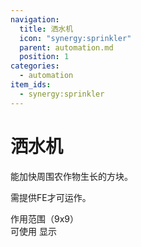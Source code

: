 ```yaml
---
navigation:
  title: 洒水机
  icon: "synergy:sprinkler"
  parent: automation.md
  position: 1
categories:
  - automation
item_ids:
  - synergy:sprinkler
---
```


# 洒水机

能加快周围农作物生长的方块。

需提供FE才可运作。

<GameScene zoom="2" interactive={true}>

<Block x="1" y="0" z="1" id="minecraft:light_gray_terracotta"/>
<Block x="2" y="0" z="1" id="minecraft:white_terracotta"/>
<Block x="3" y="0" z="1" id="minecraft:light_gray_terracotta"/>
<Block x="4" y="0" z="1" id="minecraft:white_terracotta"/>
<Block x="5" y="0" z="1" id="minecraft:light_gray_terracotta"/>
<Block x="6" y="0" z="1" id="minecraft:white_terracotta"/>
<Block x="7" y="0" z="1" id="minecraft:light_gray_terracotta"/>
<Block x="8" y="0" z="1" id="minecraft:white_terracotta"/>
<Block x="9" y="0" z="1" id="minecraft:light_gray_terracotta"/>

<Block x="1" y="0" z="2" id="minecraft:white_terracotta"/>
<Block x="2" y="0" z="2" id="minecraft:light_gray_terracotta"/>
<Block x="3" y="0" z="2" id="minecraft:white_terracotta"/>
<Block x="4" y="0" z="2" id="minecraft:light_gray_terracotta"/>
<Block x="5" y="0" z="2" id="minecraft:white_terracotta"/>
<Block x="6" y="0" z="2" id="minecraft:light_gray_terracotta"/>
<Block x="7" y="0" z="2" id="minecraft:white_terracotta"/>
<Block x="8" y="0" z="2" id="minecraft:light_gray_terracotta"/>
<Block x="9" y="0" z="2" id="minecraft:white_terracotta"/>

<Block x="1" y="0" z="3" id="minecraft:light_gray_terracotta"/>
<Block x="2" y="0" z="3" id="minecraft:white_terracotta"/>
<Block x="3" y="0" z="3" id="minecraft:light_gray_terracotta"/>
<Block x="4" y="0" z="3" id="minecraft:white_terracotta"/>
<Block x="5" y="0" z="3" id="minecraft:light_gray_terracotta"/>
<Block x="6" y="0" z="3" id="minecraft:white_terracotta"/>
<Block x="7" y="0" z="3" id="minecraft:light_gray_terracotta"/>
<Block x="8" y="0" z="3" id="minecraft:white_terracotta"/>
<Block x="9" y="0" z="3" id="minecraft:light_gray_terracotta"/>

<Block x="1" y="0" z="4" id="minecraft:white_terracotta"/>
<Block x="2" y="0" z="4" id="minecraft:light_gray_terracotta"/>
<Block x="3" y="0" z="4" id="minecraft:white_terracotta"/>
<Block x="4" y="0" z="4" id="minecraft:light_gray_terracotta"/>
<Block x="5" y="0" z="4" id="minecraft:white_terracotta"/>
<Block x="6" y="0" z="4" id="minecraft:light_gray_terracotta"/>
<Block x="7" y="0" z="4" id="minecraft:white_terracotta"/>
<Block x="8" y="0" z="4" id="minecraft:light_gray_terracotta"/>
<Block x="9" y="0" z="4" id="minecraft:white_terracotta"/>

<Block x="1" y="0" z="5" id="minecraft:light_gray_terracotta"/>
<Block x="2" y="0" z="5" id="minecraft:white_terracotta"/>
<Block x="3" y="0" z="5" id="minecraft:light_gray_terracotta"/>
<Block x="4" y="0" z="5" id="minecraft:white_terracotta"/>
<Block x="5" y="0" z="5" id="minecraft:light_gray_terracotta"/>
<Block x="6" y="0" z="5" id="minecraft:white_terracotta"/>
<Block x="7" y="0" z="5" id="minecraft:light_gray_terracotta"/>
<Block x="8" y="0" z="5" id="minecraft:white_terracotta"/>
<Block x="9" y="0" z="5" id="minecraft:light_gray_terracotta"/>

<Block x="1" y="0" z="6" id="minecraft:white_terracotta"/>
<Block x="2" y="0" z="6" id="minecraft:light_gray_terracotta"/>
<Block x="3" y="0" z="6" id="minecraft:white_terracotta"/>
<Block x="4" y="0" z="6" id="minecraft:light_gray_terracotta"/>
<Block x="5" y="0" z="6" id="minecraft:white_terracotta"/>
<Block x="6" y="0" z="6" id="minecraft:light_gray_terracotta"/>
<Block x="7" y="0" z="6" id="minecraft:white_terracotta"/>
<Block x="8" y="0" z="6" id="minecraft:light_gray_terracotta"/>
<Block x="9" y="0" z="6" id="minecraft:white_terracotta"/>

<Block x="1" y="0" z="7" id="minecraft:light_gray_terracotta"/>
<Block x="2" y="0" z="7" id="minecraft:white_terracotta"/>
<Block x="3" y="0" z="7" id="minecraft:light_gray_terracotta"/>
<Block x="4" y="0" z="7" id="minecraft:white_terracotta"/>
<Block x="5" y="0" z="7" id="minecraft:light_gray_terracotta"/>
<Block x="6" y="0" z="7" id="minecraft:white_terracotta"/>
<Block x="7" y="0" z="7" id="minecraft:light_gray_terracotta"/>
<Block x="8" y="0" z="7" id="minecraft:white_terracotta"/>
<Block x="9" y="0" z="7" id="minecraft:light_gray_terracotta"/>

<Block x="1" y="0" z="8" id="minecraft:white_terracotta"/>
<Block x="2" y="0" z="8" id="minecraft:light_gray_terracotta"/>
<Block x="3" y="0" z="8" id="minecraft:white_terracotta"/>
<Block x="4" y="0" z="8" id="minecraft:light_gray_terracotta"/>
<Block x="5" y="0" z="8" id="minecraft:white_terracotta"/>
<Block x="6" y="0" z="8" id="minecraft:light_gray_terracotta"/>
<Block x="7" y="0" z="8" id="minecraft:white_terracotta"/>
<Block x="8" y="0" z="8" id="minecraft:light_gray_terracotta"/>
<Block x="9" y="0" z="8" id="minecraft:white_terracotta"/>

<Block x="1" y="0" z="9" id="minecraft:light_gray_terracotta"/>
<Block x="2" y="0" z="9" id="minecraft:white_terracotta"/>
<Block x="3" y="0" z="9" id="minecraft:light_gray_terracotta"/>
<Block x="4" y="0" z="9" id="minecraft:white_terracotta"/>
<Block x="5" y="0" z="9" id="minecraft:light_gray_terracotta"/>
<Block x="6" y="0" z="9" id="minecraft:white_terracotta"/>
<Block x="7" y="0" z="9" id="minecraft:light_gray_terracotta"/>
<Block x="8" y="0" z="9" id="minecraft:white_terracotta"/>
<Block x="9" y="0" z="9" id="minecraft:light_gray_terracotta"/>

  <Block x="5" y="1" z="5" id="synergy:sprinkler" p:enabled="true"/>

<Block x="7" y="1" z="3" id="synergy:azalea" p:age="5"/>
<Block x="2" y="1" z="1" id="synergy:azalea" p:age="6"/>
<Block x="4" y="1" z="7" id="synergy:azalea" p:age="0"/>
<Block x="6" y="1" z="2" id="synergy:azalea" p:age="3"/>
<Block x="1" y="1" z="6" id="synergy:azalea" p:age="2"/>
<Block x="3" y="1" z="8" id="synergy:azalea" p:age="4"/>
<Block x="5" y="1" z="9" id="synergy:azalea" p:age="1"/>
<Block x="9" y="1" z="4" id="synergy:azalea" p:age="7"/>
<Block x="2" y="1" z="9" id="synergy:azalea" p:age="0"/>
<Block x="8" y="1" z="5" id="synergy:azalea" p:age="6"/>
<Block x="7" y="1" z="1" id="synergy:azalea" p:age="5"/>
<Block x="3" y="1" z="3" id="synergy:azalea" p:age="2"/>
<Block x="6" y="1" z="8" id="synergy:azalea" p:age="7"/>
<Block x="1" y="1" z="2" id="synergy:azalea" p:age="3"/>
<Block x="9" y="1" z="6" id="synergy:azalea" p:age="0"/>
<Block x="4" y="1" z="9" id="synergy:azalea" p:age="4"/>
<Block x="2" y="1" z="5" id="synergy:azalea" p:age="1"/>
<Block x="8" y="1" z="7" id="synergy:azalea" p:age="6"/>
<Block x="5" y="1" z="3" id="synergy:azalea" p:age="3"/>
<Block x="3" y="1" z="4" id="synergy:azalea" p:age="2"/>
<Block x="7" y="1" z="2" id="synergy:azalea" p:age="0"/>
<Block x="6" y="1" z="7" id="synergy:azalea" p:age="5"/>
<Block x="1" y="1" z="5" id="synergy:azalea" p:age="4"/>
<Block x="9" y="1" z="8" id="synergy:azalea" p:age="7"/>
<Block x="4" y="1" z="6" id="synergy:azalea" p:age="1"/>
<Block x="5" y="1" z="1" id="synergy:azalea" p:age="2"/>
<Block x="2" y="1" z="2" id="synergy:azalea" p:age="0"/>
<Block x="8" y="1" z="9" id="synergy:azalea" p:age="6"/>
<Block x="6" y="1" z="5" id="synergy:azalea" p:age="3"/>
<Block x="3" y="1" z="7" id="synergy:azalea" p:age="4"/>
<Block x="7" y="1" z="6" id="synergy:azalea" p:age="1"/>

  <BoxAnnotation color="#00FF00" min="1.0 1.0 1.0" max="10.0 4.0 10.0">
       作用范围（9x9）<br/>可使用 <ItemImage id="synergy:configurator" scale="0.75"/> <ItemLink id="synergy:configurator"/>显示
  </BoxAnnotation>

</GameScene>


<BlockImage id="synergy:sprinkler" scale="4.0"/>

<RecipeFor id="synergy:sprinkler" />
